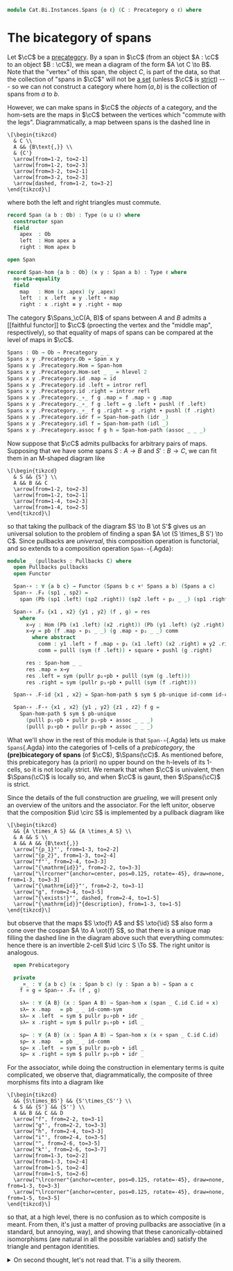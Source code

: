 <!--
```agda
open import Cat.Instances.Functor
open import Cat.Instances.Product
open import Cat.Diagram.Pullback
open import Cat.Bi.Base
open import Cat.Prelude

import Cat.Reasoning
```
-->

```agda
module Cat.Bi.Instances.Spans {o ℓ} (C : Precategory o ℓ) where
```

<!--
```agda
private module C = Cat.Reasoning C
open C
```
-->

# The bicategory of spans

Let $\cC$ be a [precategory]. By a span in $\cC$ (from an object
$A : \cC$ to an object $B : \cC$), we mean a diagram of the form
$A \ot C \to B$. Note that the "vertex" of this span, the object $C$, is
part of the data, so that the collection of "spans in $\cC$" will not
be [a set] (unless $\cC$ is [strict]) --- so we can not construct a
category where $\hom(a,b)$ is the collection of spans from $a$ to $b$.

[precategory]: Cat.Base.html
[a set]: 1Lab.HLevel.html#is-set
[strict]: Cat.Instances.StrictCat.html

However, we can make spans in $\cC$ the _objects_ of a category, and
the hom-sets are the maps in $\cC$ between the vertices which
"commute with the legs". Diagrammatically, a map between spans is the
dashed line in

~~~{.quiver}
\[\begin{tikzcd}
  & C \\
  A && {B\text{,}} \\
  & {C'}
  \arrow[from=1-2, to=2-1]
  \arrow[from=1-2, to=2-3]
  \arrow[from=3-2, to=2-1]
  \arrow[from=3-2, to=2-3]
  \arrow[dashed, from=1-2, to=3-2]
\end{tikzcd}\]
~~~

where both the left and right triangles must commute.

```agda
record Span (a b : Ob) : Type (o ⊔ ℓ) where
  constructor span
  field
    apex  : Ob
    left  : Hom apex a
    right : Hom apex b

open Span

record Span-hom {a b : Ob} (x y : Span a b) : Type ℓ where
  no-eta-equality
  field
    map   : Hom (x .apex) (y .apex)
    left  : x .left  ≡ y .left ∘ map
    right : x .right ≡ y .right ∘ map
```

<!--
```agda
open Span-hom
unquoteDecl H-Level-Span-hom = declare-record-hlevel 2 H-Level-Span-hom (quote Span-hom)

instance
  Underlying-Span : ∀ {a b} ⦃ _ : Underlying Ob ⦄ → Underlying (Span a b)
  Underlying-Span = record { ⌞_⌟ = λ S → ⌞ S .apex ⌟ }

Span-hom-path
  : {a b : Ob} {x y : Span a b} {f g : Span-hom x y}
  → f .map ≡ g .map → f ≡ g
Span-hom-path p i .map = p i
Span-hom-path {x = x} {y} {f} {g} p i .left j =
  is-set→squarep (λ i j → Hom-set _ _)
    (λ _ → x .left) (λ j → f .left j) (λ j → g .left j) (λ j → y .left ∘ p j) i j
Span-hom-path {x = x} {y} {f} {g} p i .right j =
  is-set→squarep (λ i j → Hom-set _ _)
    (λ _ → x .right) (λ j → f .right j) (λ j → g .right j) (λ j → y .right ∘ p j) i j
```
-->

The category $\Spans_\cC(A, B)$ of spans between $A$ and $B$ admits a
[[faithful functor]] to $\cC$ (proecting the vertex and the "middle
map", respectively), so that equality of maps of spans can be compared
at the level of maps in $\cC$.

```agda
Spans : Ob → Ob → Precategory _ _
Spans x y .Precategory.Ob = Span x y
Spans x y .Precategory.Hom = Span-hom
Spans x y .Precategory.Hom-set _ _ = hlevel 2
Spans x y .Precategory.id .map = id
Spans x y .Precategory.id .left = intror refl
Spans x y .Precategory.id .right = intror refl
Spans x y .Precategory._∘_ f g .map = f .map ∘ g .map
Spans x y .Precategory._∘_ f g .left = g .left ∙ pushl (f .left)
Spans x y .Precategory._∘_ f g .right = g .right ∙ pushl (f .right)
Spans x y .Precategory.idr f = Span-hom-path (idr _)
Spans x y .Precategory.idl f = Span-hom-path (idl _)
Spans x y .Precategory.assoc f g h = Span-hom-path (assoc _ _ _)
```

Now suppose that $\cC$ admits pullbacks for arbitrary pairs of maps.
Supposing that we have some spans $S : A \to B$ and $S' : B \to C$, we
can fit them in an M-shaped diagram like

~~~{.quiver}
\[\begin{tikzcd}
  & S && {S'} \\
  A && B && C
  \arrow[from=1-2, to=2-3]
  \arrow[from=1-2, to=2-1]
  \arrow[from=1-4, to=2-3]
  \arrow[from=1-4, to=2-5]
\end{tikzcd}\]
~~~

so that taking the pullback of the diagram $S \to B \ot S'$ gives us an
universal solution to the problem of finding a span $A \ot (S \times_B
S') \to C$. Since pullbacks are _universal_, this composition operation
is functorial, and so extends to a composition operation `Span-∘`{.Agda}:

```agda
module _ (pullbacks : Pullbacks C) where
  open Pullbacks pullbacks
  open Functor

  Span-∘ : ∀ {a b c} → Functor (Spans b c ×ᶜ Spans a b) (Spans a c)
  Span-∘ .F₀ (sp1 , sp2) =
    span (Pb (sp1 .left) (sp2 .right)) (sp2 .left ∘ p₂ _ _) (sp1 .right ∘ p₁ _ _)

  Span-∘ .F₁ {x1 , x2} {y1 , y2} (f , g) = res
    where
      x→y : Hom (Pb (x1 .left) (x2 .right)) (Pb (y1 .left) (y2 .right))
      x→y = pb (f .map ∘ p₁ _ _) (g .map ∘ p₂ _ _) comm
        where abstract
          comm : y1 .left ∘ f .map ∘ p₁ (x1 .left) (x2 .right) ≡ y2 .right ∘ g .map ∘ p₂ _ _
          comm = pulll (sym (f .left)) ∙ square ∙ pushl (g .right)

      res : Span-hom _ _
      res .map = x→y
      res .left = sym (pullr p₂∘pb ∙ pulll (sym (g .left)))
      res .right = sym (pullr p₁∘pb ∙ pulll (sym (f .right)))

  Span-∘ .F-id {x1 , x2} = Span-hom-path $ sym $ pb-unique id-comm id-comm

  Span-∘ .F-∘ {x1 , x2} {y1 , y2} {z1 , z2} f g =
    Span-hom-path $ sym $ pb-unique
      (pulll p₁∘pb ∙ pullr p₁∘pb ∙ assoc _ _ _)
      (pulll p₂∘pb ∙ pullr p₂∘pb ∙ assoc _ _ _)
```

What we'll show in the rest of this module is that `Span-∘`{.Agda} lets
us make `Spans`{.Agda} into the categories of 1-cells of a
_prebicategory_, the **(pre)bicategory of spans** (of $\cC$),
$\Spans(\cC)$. As mentioned before, this prebicategory has (a priori) no
upper bound on the h-levels of its 1-cells, so it is not locally strict.
We remark that when $\cC$ is univalent, then $\Spans(\cC)$ is locally
so, and when $\cC$ is gaunt, then $\Spans(\cC)$ is strict.

Since the details of the full construction are _grueling_, we will
present only an overview of the unitors and the associator. For the left
unitor, observe that the composition $\id \circ S$ is implemented by
a pullback diagram like

~~~{.quiver}
\[\begin{tikzcd}
  && {A \times_A S} && {A \times_A S} \\
  & A && S \\
  A && A && {B\text{,}}
  \arrow["{p_1}"', from=1-3, to=2-2]
  \arrow["{p_2}", from=1-3, to=2-4]
  \arrow["f"', from=2-4, to=3-3]
  \arrow["{\mathrm{id}}", from=2-2, to=3-3]
  \arrow["\lrcorner"{anchor=center, pos=0.125, rotate=-45}, draw=none, from=1-3, to=3-3]
  \arrow["{\mathrm{id}}"', from=2-2, to=3-1]
  \arrow["g", from=2-4, to=3-5]
  \arrow["{\exists!}"', dashed, from=2-4, to=1-5]
  \arrow["{\mathrm{id}}"{description}, from=1-3, to=1-5]
\end{tikzcd}\]
~~~

but observe that the maps $S \xto{f} A$ and $S \xto{\id} S$ also
form a cone over the cospan $A \to A \xot{f} S$, so that there is a
unique map filling the dashed line in the diagram above such that
everything commutes: hence there is an invertible 2-cell $\id \circ
S \To S$. The right unitor is analogous.

```agda
  open Prebicategory

  private
    _¤_ : ∀ {a b c} (x : Span b c) (y : Span a b) → Span a c
    f ¤ g = Span-∘ .F₀ (f , g)

    sλ← : ∀ {A B} (x : Span A B) → Span-hom x (span _ C.id C.id ¤ x)
    sλ← x .map   = pb _ _ id-comm-sym
    sλ← x .left  = sym $ pullr p₂∘pb ∙ idr _
    sλ← x .right = sym $ pullr p₁∘pb ∙ idl _

    sρ← : ∀ {A B} (x : Span A B) → Span-hom x (x ¤ span _ C.id C.id)
    sρ← x .map   = pb _ _ id-comm
    sρ← x .left  = sym $ pullr p₂∘pb ∙ idl _
    sρ← x .right = sym $ pullr p₁∘pb ∙ idr _
```

For the associator, while doing the construction in elementary terms is
quite complicated, we observe that, diagrammatically, the composite of
three morphisms fits into a diagram like

~~~{.quiver}
\[\begin{tikzcd}
  && {S\times_BS'} && {S'\times_CS''} \\
  & S && {S'} && {S''} \\
  A && B && C && D
  \arrow["f", from=2-2, to=3-1]
  \arrow["g"', from=2-2, to=3-3]
  \arrow["h", from=2-4, to=3-3]
  \arrow["i"', from=2-4, to=3-5]
  \arrow["", from=2-6, to=3-5]
  \arrow["k"', from=2-6, to=3-7]
  \arrow[from=1-3, to=2-2]
  \arrow[from=1-3, to=2-4]
  \arrow[from=1-5, to=2-4]
  \arrow[from=1-5, to=2-6]
  \arrow["\lrcorner"{anchor=center, pos=0.125, rotate=-45}, draw=none, from=1-3, to=3-3]
  \arrow["\lrcorner"{anchor=center, pos=0.125, rotate=-45}, draw=none, from=1-5, to=3-5]
\end{tikzcd}\]
~~~

so that, at a high level, there is no confusion as to which composite is
meant. From then, it's just a matter of proving pullbacks are
associative (in a standard, but annoying, way), and showing that these
canonically-obtained isomorphisms (are natural in all the possible
variables and) satisfy the triangle and pentagon identities.

<details>
<summary>On second thought, let's not read that. T'is a silly theorem.</summary>

```agda
    sα← : ∀ {A B C D} ((f , g , h) : Span C D × Span B C × Span A B)
        → Span-hom ((f ¤ g) ¤ h) (f ¤ (g ¤ h))
    sα← (f , g , h) .map = pb _ _ resp' where
      abstract
        resp : g .left C.∘ p₂ (f .left) (g .right)
           C.∘ p₁ ((f ¤ g) .left) (h .right)
             ≡ h .right C.∘ p₂ ((f ¤ g) .left) (h .right)
        resp = assoc _ _ _ ∙ square

      shuffle = pb (p₂ _ _ C.∘ p₁ _ _) (p₂ _ _) resp

      abstract
        resp' : f .left C.∘ p₁ (f .left) (g .right)
            C.∘ p₁ ((f ¤ g) .left) (h .right)
              ≡ (g ¤ h) .right C.∘ shuffle
        resp' = sym $ pullr p₁∘pb ∙ extendl (sym (square))

    sα← (f , g , h) .left = sym $ pullr p₂∘pb ∙ pullr p₂∘pb
    sα← (f , g , h) .right = sym $ pullr p₁∘pb ∙ assoc _ _ _

    sα→ : ∀ {A B C D} ((f , g , h) : Span C D × Span B C × Span A B)
        → Span-hom (f ¤ (g ¤ h)) ((f ¤ g) ¤ h)
    sα→ (f , g , h) .map = pb _ _ resp' where
      abstract
        resp : f .left C.∘ p₁ (f .left) ((g ¤ h) .right)
             ≡ g .right C.∘ p₁ (g .left) (h .right)
           C.∘ p₂ (f .left) ((g ¤ h) .right)
        resp = square ∙ sym (assoc _ _ _)

      shuffle = pb (p₁ _ _) (p₁ _ _ C.∘ p₂ _ _) resp

      abstract
        resp' : (f ¤ g) .left C.∘ shuffle
              ≡ h .right C.∘ p₂ (g .left) (h .right)
            C.∘ p₂ (f .left) ((g ¤ h) .right)
        resp' = pullr p₂∘pb ∙ extendl square

    sα→ (f , g , h) .left = sym $ pullr p₂∘pb ∙ assoc _ _ _
    sα→ (f , g , h) .right = sym $ pullr p₁∘pb ∙ pullr p₁∘pb

  open make-natural-iso
  {-# TERMINATING #-}
  Spanᵇ : Prebicategory _ _ _
  Spanᵇ .Ob = C.Ob
  Spanᵇ .Hom = Spans
  Spanᵇ .id = span _ C.id C.id
  Spanᵇ .compose = Span-∘
  Spanᵇ .unitor-l = to-natural-iso ni where
    ni : make-natural-iso (Id {C = Spans _ _}) _
    ni .eta = sλ←
    ni .inv x .map = p₂ _ _
    ni .inv x .left = refl
    ni .inv x .right = square
    ni .eta∘inv x = Span-hom-path (pb-unique₂ {p = idl _ ∙ ap₂ C._∘_ refl (introl refl)}
      (pulll p₁∘pb)
      (pulll p₂∘pb)
      (id-comm ∙ square)
      id-comm)
    ni .inv∘eta x = Span-hom-path p₂∘pb
    ni .natural x y f = Span-hom-path $
      pb-unique₂ {p = idl _ ∙ f .right}
        (pulll p₁∘pb ∙ pullr p₁∘pb ∙ idl _)
        (pulll p₂∘pb ∙ pullr p₂∘pb ∙ idr _)
        (pulll p₁∘pb ∙ sym (f .right))
        (pulll p₂∘pb ∙ idl _)
  Spanᵇ .unitor-r = to-natural-iso ni where
    ni : make-natural-iso (Id {C = Spans _ _}) _
    ni .eta = sρ←
    ni .inv _ .map = p₁ _ _
    ni .inv _ .left = sym (square)
    ni .inv _ .right = refl
    ni .eta∘inv x = Span-hom-path (pb-unique₂ {p = introl refl}
      (pulll p₁∘pb ∙ idl _)
      (pulll p₂∘pb)
      (idr _)
      (id-comm ∙ sym (square)))
    ni .inv∘eta x = Span-hom-path p₁∘pb
    ni .natural x y f = Span-hom-path $
      pb-unique₂ {p = sym (f .left) ∙ introl refl}
        (pulll p₁∘pb ∙ pullr p₁∘pb ∙ idr _)
        (pulll p₂∘pb ∙ pullr p₂∘pb ∙ idl _)
        (pulll p₁∘pb ∙ idl _)
        (pulll p₂∘pb ∙ sym (f .left))
  Spanᵇ .associator = to-natural-iso ni where
    ni : make-natural-iso _ _
    ni .eta = sα←
    ni .inv = sα→
    ni .eta∘inv x = Span-hom-path $
      pb-unique₂ {p = square}
      (pulll p₁∘pb ∙ pullr p₁∘pb ∙ p₁∘pb)
      (pulll p₂∘pb ∙ pb-unique₂ {p = extendl (square)}
          (pulll p₁∘pb ∙ pullr p₁∘pb ∙ p₂∘pb)
          (pulll p₂∘pb ∙ p₂∘pb)
          refl refl)
      (idr _)
      (idr _)
    ni .inv∘eta x = Span-hom-path $
      pb-unique₂ {p = square}
      (pulll p₁∘pb ∙ pb-unique₂ {p = extendl (square)}
        (pulll p₁∘pb ∙ p₁∘pb)
        (pulll p₂∘pb ∙ pullr p₂∘pb ∙ p₁∘pb)
        refl refl)
      (pulll p₂∘pb ∙ pullr p₂∘pb ∙ p₂∘pb)
      (idr _)
      (idr _)
    ni .natural x y f = Span-hom-path $ pb-unique₂
      {p₁' = f .fst .map C.∘ p₁ _ _ C.∘ p₁ _ _}
      {p₂' = pb
          (f .snd .fst .map C.∘ p₂ _ _ C.∘ p₁ _ _)
          (f .snd .snd .map C.∘ p₂ _ _)
          (pulll (sym (f .snd .fst .left)) ∙ assoc _ _ _ ∙ square ∙ pushl (f .snd .snd .right))}
      {p = sym $ pullr p₁∘pb ∙ pulll (sym (f .snd .fst .right)) ∙ extendl (sym (square)) ∙ pushl (f .fst .left)}
      (pulll p₁∘pb ∙ pullr p₁∘pb)
      (pulll p₂∘pb ∙ pb-unique
        (pulll (extendl p₁∘pb) ∙ pullr (pullr p₂∘pb) ∙ ap₂ C._∘_ refl p₁∘pb)
        (pulll (extendl p₂∘pb) ∙ pullr (pullr p₂∘pb) ∙ ap₂ C._∘_ refl p₂∘pb))
      (pulll p₁∘pb ∙ pullr p₁∘pb ∙ pulll p₁∘pb ∙ sym (assoc _ _ _))
      (pulll p₂∘pb ∙ pb-unique
        (pulll p₁∘pb ∙ pullr p₁∘pb ∙ extendl p₂∘pb)
        (pulll p₂∘pb ∙ p₂∘pb))
  Spanᵇ .triangle f g = Span-hom-path $
    pb-unique
      (pulll p₁∘pb ∙ pullr p₁∘pb ∙ p₁∘pb ∙ introl refl)
      (pulll p₂∘pb ∙ pullr p₂∘pb ∙ eliml refl)
  Spanᵇ .pentagon f g h i = Span-hom-path $
    pb-unique₂
      {p = pullr (pulll p₂∘pb ∙ pullr (pulll p₂∘pb ∙ pullr p₂∘pb) ∙ ap₂ C._∘_ refl (pulll p₁∘pb))
         ∙ ap₂ C._∘_ refl (extendl p₂∘pb) ∙ sym (ap₂ C._∘_ refl (idl _ ∙ extendl p₂∘pb) ∙ extendl (sym (square)))}
      (pulll p₁∘pb ∙ pullr (pulll p₁∘pb))
      (pulll p₂∘pb ∙ pullr (pulll p₂∘pb ∙ pullr p₂∘pb))
      (pulll p₁∘pb
      ∙ pb-unique₂ {p = pullr p₂∘pb ∙ extendl (square) ∙ sym (assoc _ _ _)}
          (pulll p₁∘pb ∙ p₁∘pb)
          (pulll p₂∘pb ∙ pullr p₂∘pb)
          (pulll p₁∘pb ∙ pb-unique
            (pulll p₁∘pb ∙ pulll p₁∘pb ∙ p₁∘pb ∙ idl _)
            (pulll p₂∘pb ∙ pulll (pullr p₂∘pb) ∙ pullr (pullr p₂∘pb ∙ pulll p₁∘pb) ∙ pulll p₁∘pb))
          (pulll p₂∘pb ∙ pullr (pulll p₂∘pb ∙ pullr p₂∘pb)
          ∙ ap₂ C._∘_ refl (pulll p₁∘pb) ∙ pulll p₂∘pb ∙ sym (assoc _ _ _)))
      ( pulll p₂∘pb
      ·· pullr p₂∘pb
      ·· sym (idl _ ·· pulll p₂∘pb ·· sym (assoc _ _ _)))
```
</details>
